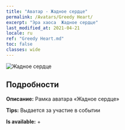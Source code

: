 ```yaml
---
title: "Аватар - Жадное сердце"
permalink: /Avatars/Greedy Heart/
excerpt: "Эра хаоса  Жадное сердце"
last_modified_at: 2021-04-21
locale: ru
ref: "Greedy Heart.md"
toc: false
classes: wide
---
```

 ![Жадное сердце](/images/a/avatarFrame_75.png)

## Подробности

 **Описание:** Рамка аватара «Жадное сердце» 

 **Tips:** Выдается за участие в событии 

 **Is available:**  + 

